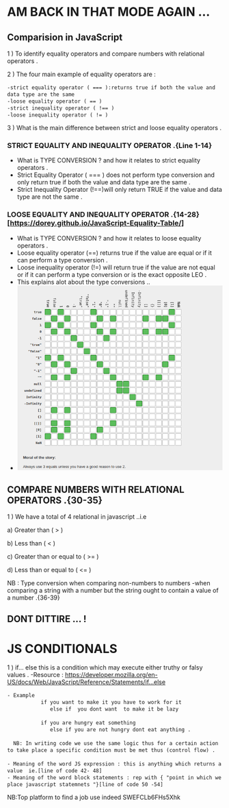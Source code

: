 # AM BACK IN THAT MODE AGAIN ...

## Comparision in JavaScript

1 ) To identify equality operators and compare numbers with relational operators .

2 ) The four main example of equality operators are :

    -strict equality operator ( === ):returns true if both the value and data type are the same 
    -loose equality operator ( == )
    -strict inequality operator ( !== )
    -loose inequality operator ( != )

3 ) What is the main difference between strict and loose equality operators .

### STRICT EQUALITY AND INEQUALITY OPERATOR .{Line 1-14}

- What is TYPE CONVERSION ? and how it relates to strict equality operators .
- Strict Equality Operator ( === ) does not perform type conversion and only return true if both the value and data type are the same .
- Strict Inequality Operator (!==)will only return TRUE if the value and data type are not the same .
  
### LOOSE EQUALITY AND INEQUALITY OPERATOR .{14-28} [https://dorey.github.io/JavaScript-Equality-Table/]

- What is TYPE CONVERSION ? and how it relates to loose equality operators .
- Loose equality operator (==) returns true if the value are equal or if it can perform a type conversion .
- Loose inequality operator (!=) will return true if the value are not equal or if it can perform a type conversion or is the exact opposite LEO .    
- This explains alot about the type conversions ..
- ![alt text](image-1.png)   

## COMPARE NUMBERS WITH RELATIONAL OPERATORS .{30-35}
1 ) We have a total of 4 relational in javascript ..i.e
   
   a) Greater than ( > )

   b) Less than ( < )

   c) Greater than or equal to ( >= )

   d) Less than or equal to ( <= )

NB : Type conversion when comparing non-numbers to numbers 
   -when comparing a string with a number but the string ought to contain a value of a number .{36-39}

   ## DONT DITTIRE ... !

   # JS CONDITIONALS
   
   1 ) if... else this is a condition which may execute either truthy or falsy values .
    -Resource : https://developer.mozilla.org/en-US/docs/Web/JavaScript/Reference/Statements/if...else

    - Example 
               if you want to make it you have to work for it 
                  else if  you dont want  to make it be lazy 
               
               if you are hungry eat something 
                  else if you are not hungry dont eat anything .
      
      NB: In writing code we use the same logic thus for a certain action to take place a specific condition must be met thus (control flow) .

    - Meaning of the word JS expression : this is anything which returns a value  ie.[line of code 42- 48]
    - Meaning of the word block statements : rep with { "point in which we place javascript statemnets "}[line of code 50 -54] 


NB:Top platform to find a job use indeed
SWEFCLb6FHs5Xhk